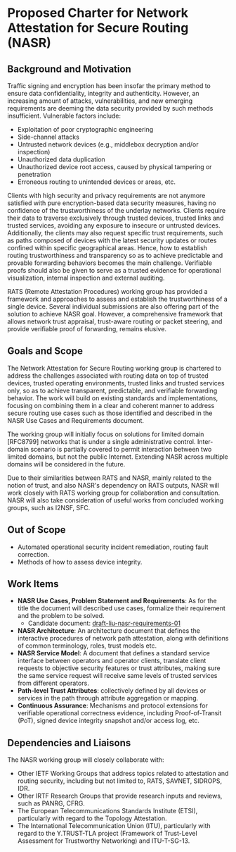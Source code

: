 # Proposed Charter for Network Attestation for Secure Routing (NASR)

## Background and Motivation

Traffic signing and encryption has been insofar the primary method to ensure data confidentiality, integrity and authenticity. However, an increasing amount of attacks,  vulnerabilities, and new emerging requirements are deeming the data security provided by such methods insufficient. Vulnerable factors include:

* Exploitation of poor cryptographic engineering
* Side-channel attacks
* Untrusted network devices (e.g., middlebox decryption and/or inspection)
* Unauthorized data duplication
* Unauthorized device root access, caused by physical tampering or penetration
* Erroneous routing to unintended devices or areas, etc.


Clients with high security and privacy requirements are not anymore satisfied with pure encryption-based data security measures, having no confidence of the trustworthiness of the underlay networks. Clients require their data to traverse exclusively through trusted devices, trusted links and trusted services, avoiding any exposure to insecure or untrusted devices. Additionally, the clients may also request specific trust requirements, such as paths composed of devices with the latest security updates or routes confined within specific geographical areas. Hence, how to establish routing trustworthiness and transparency so as to achieve predictable and provable forwarding behaviors becomes the main challenge. Verifiable proofs should also be given to serve as a trusted evidence for operational visualization, internal inspection and external auditing. 

RATS (Remote Attestation Procedures) working group has provided a framework and approaches to assess and establish the trustworthiness of a single device. Several individual submissions are also offering part of the solution to achieve NASR goal. However, a comprehensive framework that allows network trust appraisal, trust-aware routing or packet steering, and provide verifiable proof of forwarding, remains elusive. 

## Goals and Scope

The Network Attestation for Secure Routing working group is chartered to address the challenges associated with routing data on top of trusted devices, trusted operating environments, trusted links and trusted services only, so as to achieve transparent, predictable, and verifiable forwarding behavior. The work will build on existing standards and implementations, focusing on combining them in a clear and coherent manner to address secure routing use cases such as those identified and described in the NASR Use Cases and Requirements document.

The working group will initially focus on solutions for limited domain [RFC8799] networks that is under a single administrative control. Inter-domain scenario is partially covered to permit interaction between two limited domains, but not the public Internet. Extending NASR across multiple domains will be considered in the future. 

Due to their similarities between RATS and NASR, mainly related to the notion of trust, and also NASR's dependency on RATS outputs, NASR will work closely with RATS working group for collaboration and consultation.  NASR will also take consideration of useful works from concluded working groups, such as I2NSF, SFC. 

## Out of Scope

- Automated operational security incident remediation, routing fault correction.
- Methods of how to assess device integrity. 

## Work Items

- **NASR Use Cases, Problem Statement and Requirements**: As for the title the document will described use cases, formalize their requirement and the problem to be solved. 
    - Candidate document: [draft-liu-nasr-requirements-01](https://datatracker.ietf.org/doc/draft-liu-nasr-requirements/)
- **NASR Architecture**: An architecture document that defines the interactive procedures of network path attestation, along with definitions of common terminology, roles, trust models etc. 
- **NASR Service Model**: A document that defines a standard service interface between operators and operator clients, translate client requests to objective security features or trust attributes, making sure the same service request will receive same levels of trusted services from different operators. 
- **Path-level Trust Attributes**: collectively defined by all devices or services in the path through attribute aggregation or mapping.
- **Continuous Assurance**: Mechanisms and protocol extensions for verifiable operational correctness evidence, including Proof-of-Transit (PoT), signed device integrity snapshot and/or access log, etc. 

## Dependencies and Liaisons 

The NASR working group will closely collaborate with: 

- Other IETF Working Groups that address topics related to attestation and routing security, including but not limited to, RATS, SAVNET, SIDROPS, IDR.
- Other IRTF Research Groups that provide research inputs and reviews, such as PANRG, CFRG. 
- The European Telecommunications Standards Institute (ETSI), particularly with regard to the Topology Attestation.
- The International Telecommunication Union (ITU), particularly with regard to the Y.TRUST-TLA project (Framework of Trust-Level Assessment for Trustworthy Networking) and ITU-T-SG-13. 

